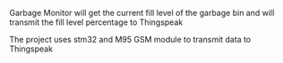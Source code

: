 Garbage Monitor will get the current fill level of the garbage bin and will transmit the
fill level percentage to Thingspeak

The project uses stm32 and M95 GSM module to transmit data to Thingspeak
